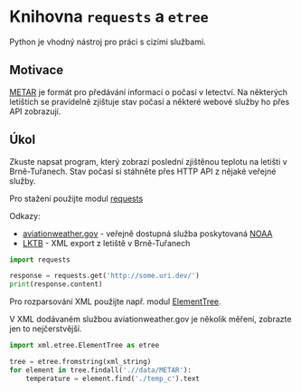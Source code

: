 # Knihovna `requests` a `etree`

Python je vhodný nástroj pro práci s cizími službami.

## Motivace

[METAR] je formát pro předávání informací o počasí v letectví. 
Na  některých letištích se pravidelně zjištuje stav počasí a 
některé webové služby ho přes API zobrazují.  

## Úkol

Zkuste napsat program, který zobrazí poslední zjištěnou teplotu na 
letišti v Brně-Tuřanech. Stav počasí si stáhněte přes HTTP API 
z nějaké veřejné služby. 

Pro stažení použijte modul [requests]  

Odkazy:
- [aviationweather.gov] - veřejně dostupná služba poskytovaná [NOAA] 
- [LKTB] - XML export z letiště v Brně-Tuřanech

```python
import requests

response = requests.get('http://some.uri.dev/')
print(response.content)
```

Pro rozparsování XML použijte např. modul [ElementTree]. 

V XML dodávaném službou aviationweather.gov  je několik měření, zobrazte jen to 
nejčerstvější.  

```python
import xml.etree.ElementTree as etree

tree = etree.fromstring(xml_string)
for element in tree.findall('.//data/METAR'):
    temperature = element.find('./temp_c').text
```

[METAR]: https://en.wikipedia.org/wiki/METAR
[aviationweather.gov]: https://aviationweather.gov/adds/dataserver
[LKTB]: https://aviationweather.gov/adds/dataserver_current/httpparam?dataSource=metars&requestType=retrieve&format=xml&stationString=LKTB&hoursBeforeNow=2
[NOAA]: http://www.noaa.gov/
[requests]: http://docs.python-requests.org/en/master/
[ElementTree]: https://docs.python.org/3.5/library/xml.etree.elementtree.html